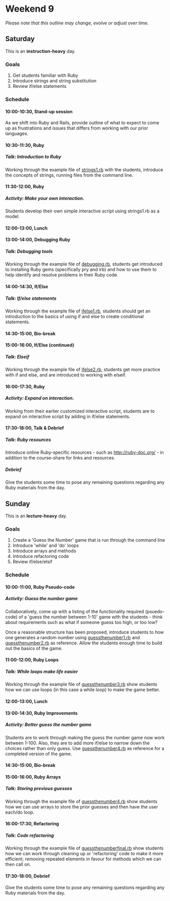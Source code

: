 # Weekend 9
*Please note that this outline may change, evolve or adjust over time.*

## Saturday
This is an **instruction-heavy** day.

### Goals
1. Get students familiar with Ruby
2. Introduce strings and string substitution
3. Review if/else statements


### Schedule
#### 10:00-10:30, Stand-up session
As we shift into Ruby and Rails, provide outline of what to expect to come up as frustrations and issues that differs from working with our prior languages.


#### 10:30-11:30, Ruby
##### Talk: Introduction to Ruby
Working through the example file of [strings1.rb](Examples/strings1.rb) with the students, introduce the concepts of strings, running files from the command line.


#### 11:30-12:00, Ruby
##### Activity: Make your own interaction.
Students develop their own simple interactive script using strings1.rb as a model.


#### 12:00-13:00, Lunch

#### 13:00-14:00, Debugging Ruby
##### Talk: Debugging tools
Working through the example file of [debugging.rb](Examples/debugging.rb), students get introduced to installing Ruby gems (specifically pry and irb) and how to use them to help identify and resolve problems in their Ruby code.


#### 14:00-14:30, If/Else
##### Talk: If/else statements
Working through the example file of [ifelse1.rb](Examples/ifelse1.rb), students should get an introduction to the basics of using if and else to create conditional statements.


#### 14:30-15:00, Bio-break

#### 15:00-16:00, If/Else (continued)
##### Talk: Elseif
Working through the example file of [ifelse2.rb](Examples/ifelse2.rb), students get more practice with if and else, and are introduced to working with elseif.

#### 16:00-17:30, Ruby
##### Activity: Expand on interaction.
Working from their earlier customized interactive script, students are to expand on interactive script by adding in if/else statements.


#### 17:30-18:00, Talk & Debrief
##### Talk: Ruby resources 
Introduce online Ruby-specific resources - such as http://ruby-doc.org/ - in addition to the course-share for links and resources.

##### Debrief
Give the students some time to pose any remaining questions regarding any Ruby materials from the day.




## Sunday
This is an **lecture-heavy** day.

### Goals
1. Create a 'Guess the Number' game that is run through the command line
2. Introduce 'while' and 'do' loops
3. Introduce arrays and methods
4. Introduce refactoring code
5. Review if/else/elsif

### Schedule
#### 10:00-11:00, Ruby Pseudo-code
##### Activity: Guess the number game
Collaboratively, come up with a listing of the functionality required (psuedo-code) of a 'guess the number between 1-10' game with the students - think about requirements such as what if someone guess too high, or too low? 

Once a reasonable structure has been proposed, introduce students to how one generates a random number using [guessthenumber1.rb](Examples/guessthenumber1.rb) and [guessthenumber2.rb](Examples/guessthenumber2.rb) as reference. Allow the students enough time to build out the basics of the game.


#### 11:00-12:00, Ruby Loops
##### Talk: While loops make life easier
Working through the example file of [guessthenumber3.rb](Examples/guessthenumber3.rb) show students how we can use loops (in this case a while loop) to make the game better.

#### 12:00-13:00, Lunch


#### 13:00-14:30, Ruby Improvements
##### Activity: Better guess the number game
Students are to work through making the guess the number game now work between 1-100. Also, they are to add more if/else to narrow down the choices rather than only guess. Use [guessthenumber4.rb](Examples/guessthenumber4.rb) as reference for a completed version of the game.

#### 14:30-15:00, Bio-break


#### 15:00-16:00, Ruby Arrays
##### Talk: Storing previous guesses
Working through the example file of [guessthenumber4.rb](Examples/guessthenumber4.rb) show students how we can use arrays to store the prior guesses and then have the user each/do loop.


#### 16:00-17:30, Refactoring
##### Talk: Code refactoring
Working through the example file of [guessthenumberfinal.rb](Examples/guessthenumberfinal.rb) show students how we can work through cleaning up or 'refactoring' code to make it more efficient; removing repeated elements in favour for methods which we can then call on.


#### 17:30-18:00, Debrief
Give the students some time to pose any remaining questions regarding any Ruby materials from the day.




